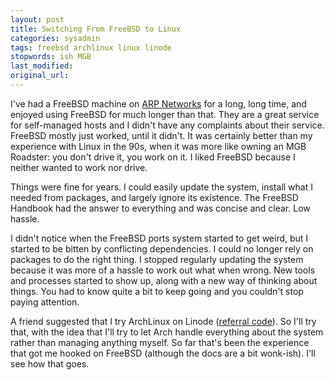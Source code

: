 ```yaml
---
layout: post
title: Switching From FreeBSD to Linux
categories: sysadmin
tags: freebsd archlinux linux linode
stopwords: ish MGB
last_modified:
original_url:
---
```


I've had a FreeBSD machine on [ARP Networks](https://arpnetworks.com) for a long, long time, and enjoyed using FreeBSD for much longer than that. They are a great service for self-managed hosts and I didn't have any complaints about their service. FreeBSD mostly just worked, until it didn't. It was certainly better than my experience with Linux in the 90s, when it was more like owning an MGB Roadster: you don't drive it, you work on it. I liked FreeBSD because I neither wanted to work nor drive.

Things were fine for years. I could easily update the system, install what I needed from packages, and largely ignore its existence. The FreeBSD Handbook had the answer to everything and was concise and clear. Low hassle.

I didn't notice when the FreeBSD ports system started to get weird, but I started to be bitten by conflicting dependencies. I could no longer rely on packages to do the right thing. I stopped regularly updating the system because it was more of a hassle to work out what when wrong. New tools and processes started to show up, along with a new way of thinking about things. You had to know quite a bit to keep going and you couldn't stop paying attention.

A friend suggested that I try ArchLinux on Linode ([referral code](https://www.linode.com/?r=208e034e0c906207303b47f7063dcabb9ba140ac)). So I'll try that, with the idea that I'll try to let Arch handle everything about the system rather than managing anything myself. So far that's been the experience that got me hooked on FreeBSD (although the docs are a bit wonk-ish). I'll see how that goes.
